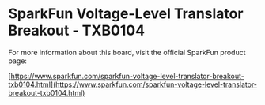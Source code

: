 # SparkFun Voltage-Level Translator Breakout - TXB0104

For more information about this board, visit the official SparkFun product page:

[https://www.sparkfun.com/sparkfun-voltage-level-translator-breakout-txb0104.html](https://www.sparkfun.com/sparkfun-voltage-level-translator-breakout-txb0104.html)
